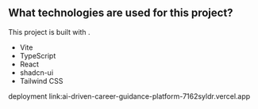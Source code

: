 

## What technologies are used for this project?

This project is built with .

- Vite
- TypeScript
- React
- shadcn-ui
- Tailwind CSS

deployment link:ai-driven-career-guidance-platform-7162syldr.vercel.app


